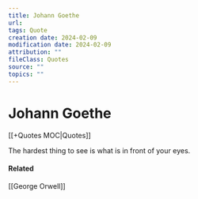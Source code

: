 ```yaml
---
title: Johann Goethe
url: 
tags: Quote
creation date: 2024-02-09
modification date: 2024-02-09
attribution: ""
fileClass: Quotes
source: ""
topics: ""
---
```


# Johann Goethe

[[+Quotes MOC|Quotes]]

The hardest thing to see is what is in front of your eyes.

#### Related

[[George Orwell]]
